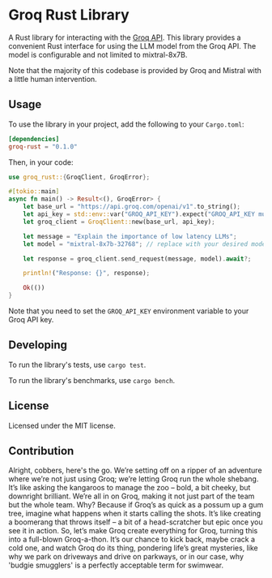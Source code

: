 Groq Rust Library
=================

A Rust library for interacting with the [Groq API](https://console.groq.com/docs/quickstart). This library provides a convenient Rust interface for using the LLM model from the Groq API. The model is configurable and not limited to mixtral-8x7B.

Note that the majority of this codebase is provided by Groq and Mistral with a little human intervention.

Usage
-----

To use the library in your project, add the following to your `Cargo.toml`:
```toml
[dependencies]
groq-rust = "0.1.0"
```
Then, in your code:
```rust
use groq_rust::{GroqClient, GroqError};

#[tokio::main]
async fn main() -> Result<(), GroqError> {
    let base_url = "https://api.groq.com/openai/v1".to_string();
    let api_key = std::env::var("GROQ_API_KEY").expect("GROQ_API_KEY must be set");
    let groq_client = GroqClient::new(base_url, api_key);

    let message = "Explain the importance of low latency LLMs";
    let model = "mixtral-8x7b-32768"; // replace with your desired model

    let response = groq_client.send_request(message, model).await?;

    println!("Response: {}", response);

    Ok(())
}
```
Note that you need to set the `GROQ_API_KEY` environment variable to your Groq API key.

Developing
---------

To run the library's tests, use `cargo test`.

To run the library's benchmarks, use `cargo bench`.

License
-------

Licensed under the MIT license.

Contribution
------------

Alright, cobbers, here's the go. We’re setting off on a ripper of an adventure where we’re not just using Groq; we’re letting Groq run the whole shebang. It’s like asking the kangaroos to manage the zoo – bold, a bit cheeky, but downright brilliant. We’re all in on Groq, making it not just part of the team but the whole team. Why? Because if Groq’s as quick as a possum up a gum tree, imagine what happens when it starts calling the shots. It’s like creating a boomerang that throws itself – a bit of a head-scratcher but epic once you see it in action. So, let’s make Groq create everything for Groq, turning this into a full-blown Groq-a-thon. It’s our chance to kick back, maybe crack a cold one, and watch Groq do its thing, pondering life’s great mysteries, like why we park on driveways and drive on parkways, or in our case, why 'budgie smugglers' is a perfectly acceptable term for swimwear.
